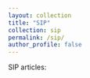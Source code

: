 ```yaml
---
layout: collection
title: "SIP"
collection: sip
permalink: /sip/
author_profile: false
---
```


SIP articles:
